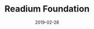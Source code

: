 ---
title: "Readium Foundation"
description: "The Foundation  mission is to foster the development of an open and modern collaborative playground for digital reading technologies. The foundation maintains the Readium project and provides an open forum where developers can exchange ideas, best practices and their latest achievements in reading applications and services."
date: "2019-02-28"
ig: ["Readium"]
layout: definitions
showReadTime: false
showDate: false
member_url: https://readium.org/
featureImage: "https://readium.org/assets/logos/readium-logo.png"
---